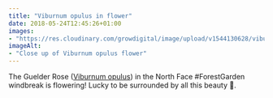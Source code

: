 ```yaml
---
title: "Viburnum opulus in flower"
date: 2018-05-24T12:45:26+01:00
images: 
- "https://res.cloudinary.com/growdigital/image/upload/v1544130628/viburnum-28428291178.jpg"
imageAlt: 
- "Close up of Viburnum opulus flower"
---
```


The Guelder Rose ([Viburnum opulus](https://www.pfaf.org/user/Plant.aspx?LatinName=Viburnum+opulus)) in the North Face #ForestGarden windbreak is flowering! Lucky to be surrounded by all this beauty 🤩.
